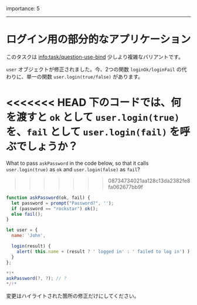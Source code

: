 importance: 5

---

# ログイン用の部分的なアプリケーション

このタスクは <info:task/question-use-bind> 少しより複雑なバリアントです。  

`user` オブジェクトが修正されました。今、2つの関数 `loginOk/loginFail` の代わりに、単一の関数 `user.login(true/false)` があります。

<<<<<<< HEAD
下のコードでは、何を渡すと `ok` として `user.login(true)` を、`fail` として `user.login(fail)` を呼ぶでしょうか？
=======
What to pass `askPassword` in the code below, so that it calls `user.login(true)` as `ok` and `user.login(false)` as `fail`?
>>>>>>> 08734734021aa128c13da2382fe8fa062677bb9f

```js
function askPassword(ok, fail) {
  let password = prompt("Password?", '');
  if (password == "rockstar") ok();
  else fail();
}

let user = {
  name: 'John',

  login(result) {
    alert( this.name + (result ? ' logged in' : ' failed to log in') );
  }
};

*!*
askPassword(?, ?); // ?
*/!*
```

変更はハイライトされた箇所の修正だけにしてください。

